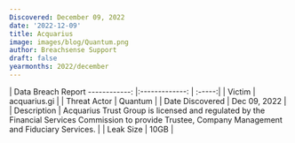```yaml
---
Discovered: December 09, 2022
date: '2022-12-09'
title: Acquarius
image: images/blog/Quantum.png
author: Breachsense Support
draft: false
yearmonths: 2022/december
---
```



| Data Breach Report
------------:     |:-------------:    | :-----:|
| Victim      | acquarius.gi      | 
| Threat Actor      | Quantum      | 
| Date Discovered      | Dec 09, 2022      | 
| Description      | Acquarius Trust Group is licensed and regulated by the Financial Services Commission to provide Trustee, Company Management and Fiduciary Services.      | 
| Leak Size      | 10GB      | 

